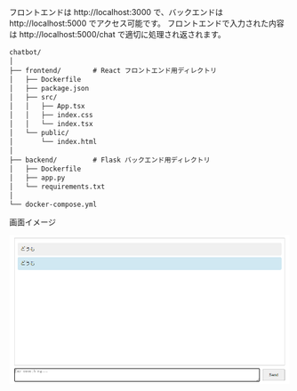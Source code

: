 フロントエンドは http://localhost:3000 で、バックエンドは http://localhost:5000 でアクセス可能です。
フロントエンドで入力された内容は http://localhost:5000/chat で適切に処理され返されます。

```
chatbot/
│
├── frontend/        # React フロントエンド用ディレクトリ
│   ├── Dockerfile
│   ├── package.json
│   ├── src/
│   │   ├── App.tsx
│   │   ├── index.css
│   │   └── index.tsx
│   └── public/
│       └── index.html
│
├── backend/         # Flask バックエンド用ディレクトリ
│   ├── Dockerfile
│   ├── app.py
│   └── requirements.txt
│
└── docker-compose.yml

```

画面イメージ

![](./display_iamge.PNG)
